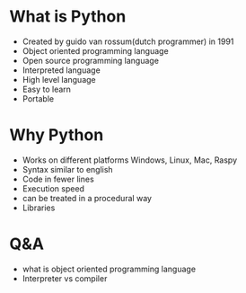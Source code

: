 # What is Python
- Created by guido van rossum(dutch programmer) in 1991 
- Object oriented programming language 
- Open source programming language 
- Interpreted language
- High level language
- Easy to learn
- Portable
# Why Python
- Works on different platforms
   Windows, Linux, Mac, Raspy 
- Syntax similar to english
- Code in fewer lines
- Execution speed
- can be treated in a procedural way
- Libraries

# Q&A
- what is object oriented programming language
- Interpreter vs compiler
